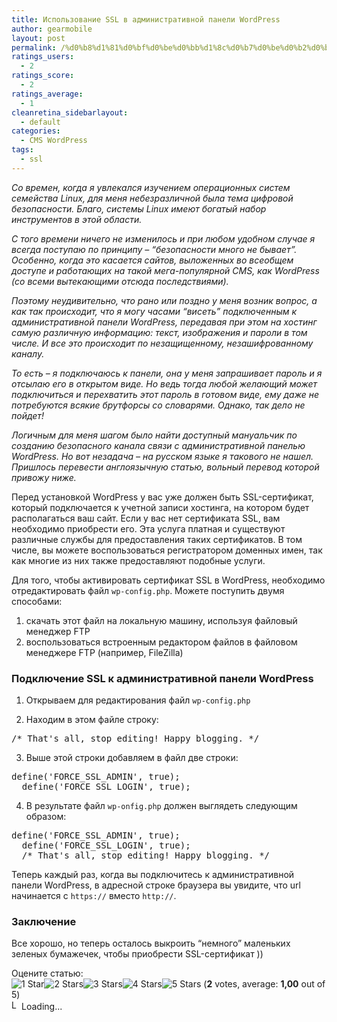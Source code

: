 ```yaml
---
title: Использование SSL в административной панели WordPress
author: gearmobile
layout: post
permalink: /%d0%b8%d1%81%d0%bf%d0%be%d0%bb%d1%8c%d0%b7%d0%be%d0%b2%d0%b0%d0%bd%d0%b8%d0%b5-ssl-%d0%b2-wordpress/
ratings_users:
  - 2
ratings_score:
  - 2
ratings_average:
  - 1
cleanretina_sidebarlayout:
  - default
categories:
  - CMS WordPress
tags:
  - ssl
---
```

*Со времен, когда я увлекался изучением операционных систем семейства Linux, для меня небезразличной была тема цифровой безопасности. Благо, системы Linux имеют богатый набор инструментов в этой области.*

*С того времени ничего не изменилось и при любом удобном случае я всегда поступаю по принципу &#8211; &#8220;безопасности много не бывает&#8221;. Особенно, когда это касается сайтов, выложенных во всеобщем доступе и работающих на такой мега-популярной CMS, как WordPress (со всеми вытекающими отсюда последствиями).*

*Поэтому неудивительно, что рано или поздно у меня возник вопрос, а как так происходит, что я могу часами &#8220;висеть&#8221; подключенным к административной панели WordPress, передавая при этом на хостинг самую различную информацию: текст, изображения и пароли в том числе. И все это происходит по незащищенному, незашифрованному каналу.*

*То есть &#8211; я подключаюсь к панели, она у меня запрашивает пароль и я отсылаю его в открытом виде. Но ведь тогда любой желающий может подключиться и перехватить этот пароль в готовом виде, ему даже не потребуются всякие брутфорсы со словарями. Однако, так дело не пойдет!*

*Логичным для меня шагом было найти доступный мануальчик по созданию безопасного канала связи с административной панелью WordPress. Но вот незадача &#8211; на русском языке я такового не нашел. Пришлось перевести англоязычную статью, вольный перевод которой привожу ниже.*

Перед установкой WordPress у вас уже должен быть SSL-сертификат, который подключается к учетной записи хостинга, на котором будет располагаться ваш сайт. Если у вас нет сертификата SSL, вам необходимо приобрести его. Эта услуга платная и существуют различные службы для предоставления таких сертификатов. В том числе, вы можете воспользоваться регистратором доменных имен, так как многие из них также предоставляют подобные услуги.

Для того, чтобы активировать сертификат SSL в WordPress, необходимо отредактировать файл `wp-config.php`. Можете поступить двумя способами:

  1. скачать этот файл на локальную машину, используя файловый менеджер FTP
  2. воспользоваться встроенным редактором файлов в файловом менеджере FTP (например, FileZilla)

### Подключение SSL к административной панели WordPress

1. Открываем для редактирования файл `wp-config.php`

2. Находим в этом файле строку:

<pre>/* That's all, stop editing! Happy blogging. */</pre></p> 

3. Выше этой строки добавляем в файл две строки:

<pre>define('FORCE_SSL_ADMIN', true);
  define('FORCE_SSL_LOGIN', true);</pre></p> 

4. В результате файл `wp-onfig.php` должен выглядеть следующим образом:

<pre>define('FORCE_SSL_ADMIN', true);
  define('FORCE_SSL_LOGIN', true);
  /* That's all, stop editing! Happy blogging. */</pre></p> 

Теперь каждый раз, когда вы подключитесь к административной панели WordPress, в адресной строке браузера вы увидите, что url начинается с `https://` вместо `http://`.

### Заключение

Все хорошо, но теперь осталось выкроить &#8220;немного&#8221; маленьких зеленых бумажечек, чтобы приобрести SSL-сертификат ))

Оцените статью:  
<span id="post-ratings-732" class="post-ratings" data-nonce="06341c877b"><img id="rating_732_1" src="http://localhost:7788/third/wp-content/plugins/wp-postratings/images/stars_crystal/rating_on.gif" alt="1 Star" title="1 Star" onmouseover="current_rating(732, 1, '1 Star');" onmouseout="ratings_off(1, 0, 0);" onclick="rate_post();" onkeypress="rate_post();" style="cursor: pointer; border: 0px;" /><img id="rating_732_2" src="http://localhost:7788/third/wp-content/plugins/wp-postratings/images/stars_crystal/rating_off.gif" alt="2 Stars" title="2 Stars" onmouseover="current_rating(732, 2, '2 Stars');" onmouseout="ratings_off(1, 0, 0);" onclick="rate_post();" onkeypress="rate_post();" style="cursor: pointer; border: 0px;" /><img id="rating_732_3" src="http://localhost:7788/third/wp-content/plugins/wp-postratings/images/stars_crystal/rating_off.gif" alt="3 Stars" title="3 Stars" onmouseover="current_rating(732, 3, '3 Stars');" onmouseout="ratings_off(1, 0, 0);" onclick="rate_post();" onkeypress="rate_post();" style="cursor: pointer; border: 0px;" /><img id="rating_732_4" src="http://localhost:7788/third/wp-content/plugins/wp-postratings/images/stars_crystal/rating_off.gif" alt="4 Stars" title="4 Stars" onmouseover="current_rating(732, 4, '4 Stars');" onmouseout="ratings_off(1, 0, 0);" onclick="rate_post();" onkeypress="rate_post();" style="cursor: pointer; border: 0px;" /><img id="rating_732_5" src="http://localhost:7788/third/wp-content/plugins/wp-postratings/images/stars_crystal/rating_off.gif" alt="5 Stars" title="5 Stars" onmouseover="current_rating(732, 5, '5 Stars');" onmouseout="ratings_off(1, 0, 0);" onclick="rate_post();" onkeypress="rate_post();" style="cursor: pointer; border: 0px;" /> (<strong>2</strong> votes, average: <strong>1,00</strong> out of 5)<br /><span class="post-ratings-text" id="ratings_732_text"></span></span><span id="post-ratings-732-loading" class="post-ratings-loading"> <img src="http://localhost:7788/third/wp-content/plugins/wp-postratings/images/loading.gif" width="16" height="16" alt="Loading..." title="Loading..." class="post-ratings-image" />Loading...</span>